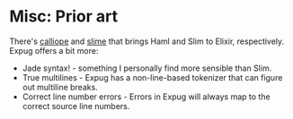 # Misc: Prior art

There's [calliope] and [slime] that brings Haml and Slim to Elixir, respectively. Expug offers a bit more:

- Jade syntax! - something I personally find more sensible than Slim.
- True multilines - Expug has a non-line-based tokenizer that can figure out multiline breaks.
- Correct line number errors - Errors in Expug will always map to the correct source line numbers.

[calliope]: https://github.com/nurugger07/calliope
[slime]: https://github.com/slime-lang/slime

